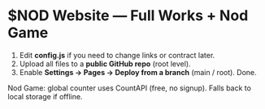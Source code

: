 # $NOD Website — Full Works + Nod Game
1. Edit **config.js** if you need to change links or contract later.
2. Upload all files to a **public GitHub repo** (root level).
3. Enable **Settings → Pages → Deploy from a branch** (main / root). Done.

Nod Game: global counter uses CountAPI (free, no signup). Falls back to local storage if offline.
